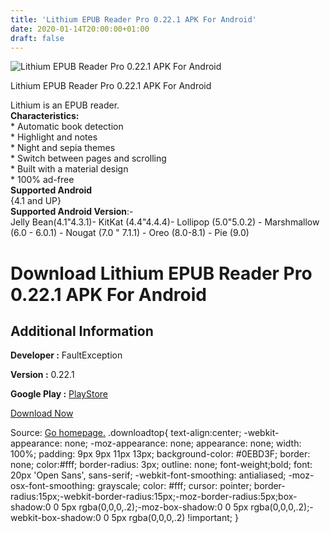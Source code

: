 ```yaml
---
title: 'Lithium EPUB Reader Pro 0.22.1 APK For Android'
date: 2020-01-14T20:00:00+01:00
draft: false
---
```


![Lithium EPUB Reader Pro 0.22.1 APK For Android](https://i2.wp.com/apkhome.net/wp-content/uploads/2020/01/Lithium-EPUB-Reader-Pro-0.22.1.png "Lithium EPUB Reader Pro 0.22.1 APK For Android")

  

Lithium EPUB Reader Pro 0.22.1 APK For Android

Lithium is an EPUB reader.  
**Characteristics:**  
\* Automatic book detection  
\* Highlight and notes  
\* Night and sepia themes  
\* Switch between pages and scrolling  
\* Built with a material design  
\* 100% ad-free  
**Supported Android**  
{4.1 and UP}  
**Supported Android Version**:-  
Jelly Bean(4.1"4.3.1)- KitKat (4.4"4.4.4)- Lollipop (5.0"5.0.2) - Marshmallow (6.0 - 6.0.1) - Nougat (7.0 " 7.1.1) - Oreo (8.0-8.1) - Pie (9.0)

Download Lithium EPUB Reader Pro 0.22.1 APK For Android
=======================================================

Additional Information
----------------------

**Developer :** FaultException

**Version :** 0.22.1

**Google Play :** [PlayStore](https://play.google.com/store/apps/details?id=com.faultexception.reader)

  

[Download Now](https://store4app.co/post/lithium-epub-reader-pro-0-22-1-apk-for-android_1579027397)

  
Source: [Go homepage.](https://store4app.co/post/lithium-epub-reader-pro-0-22-1-apk-for-android_1579027397) .downloadtop{ text-align:center; -webkit-appearance: none; -moz-appearance: none; appearance: none; width: 100%; padding: 9px 9px 11px 13px; background-color: #0EBD3F; border: none; color:#fff; border-radius: 3px; outline: none; font-weight;bold; font: 20px 'Open Sans', sans-serif; -webkit-font-smoothing: antialiased; -moz-osx-font-smoothing: grayscale; color: #fff; cursor: pointer; border-radius:15px;-webkit-border-radius:15px;-moz-border-radius:5px;box-shadow:0 0 5px rgba(0,0,0,.2);-moz-box-shadow:0 0 5px rgba(0,0,0,.2);-webkit-box-shadow:0 0 5px rgba(0,0,0,.2) !important; }